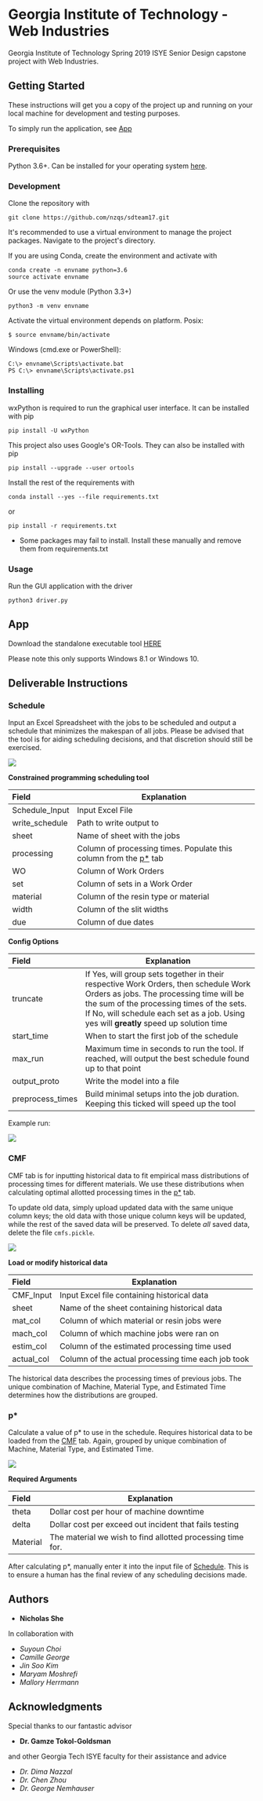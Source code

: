 # Georgia Institute of Technology - Web Industries

Georgia Institute of Technology Spring 2019 ISYE Senior Design capstone project with Web Industries.

## Getting Started

These instructions will get you a copy of the project up and running on your local machine for development and testing purposes.

To simply run the application, see [App](#App)

### Prerequisites

Python 3.6+. Can be installed for your operating system [here](https://www.python.org/downloads/).

### Development

Clone the repository with

    git clone https://github.com/nzqs/sdteam17.git

It's recommended to use a virtual environment to manage the project packages. Navigate to the project's directory.

If you are using Conda, create the environment and activate with

    conda create -n envname python=3.6
    source activate envname

Or use the venv module (Python 3.3+)

    python3 -m venv envname

Activate the virtual environment depends on platform.
Posix:

    $ source envname/bin/activate

Windows (cmd.exe or PowerShell):

    C:\> envname\Scripts\activate.bat
    PS C:\> envname\Scripts\activate.ps1


### Installing
wxPython is required to run the graphical user interface. It can be installed with pip

    pip install -U wxPython


This project also uses Google's OR-Tools. They can also be installed with pip

    pip install --upgrade --user ortools


Install the rest of the requirements with

    conda install --yes --file requirements.txt

or

    pip install -r requirements.txt

* Some packages may fail to install. Install these manually and remove them from requirements.txt

### Usage

Run the GUI application with the driver

    python3 driver.py

## App

Download the standalone executable tool [HERE](https://www.dropbox.com/s/nrdudmbdtdhb82o/Web%20Industries%20Deliverable%20final.exe?dl=0)

Please note this only supports Windows 8.1 or Windows 10.

## Deliverable Instructions

### Schedule

Input an Excel Spreadsheet with the jobs to be scheduled and output a schedule that minimizes the makespan of all jobs. Please be advised that the tool is for aiding scheduling decisions, and that discretion should still be exercised.

<img src="https://github.com/nzqs/sdteam17/blob/master/deliverable/resources/images/GUI%20Schedule%20tab.PNG">

**Constrained programming scheduling tool**

|  Field | Explanation |
|:----------------|------------------------------------------------------------|
| Schedule_Input | Input Excel File |
| write_schedule| Path to write output to |
| sheet | Name of sheet with the jobs |
| processing | Column of processing times. Populate this column from the [p\*](#p) tab |
| WO | Column of Work Orders |0
| set | Column of sets in a Work Order |
| material | Column of the resin type or material |
| width | Column of the slit widths |
| due | Column of due dates |

**Config Options**

| Field | Explanation |
|:----------------|------------------------------------------------------------|
| truncate | If Yes, will group sets together in their respective Work Orders, then schedule Work Orders as jobs. The processing time will be the sum of the processing times of the sets. If No, will schedule each set as a job. Using yes will **greatly** speed up solution time |
| start_time | When to start the first job of the schedule |
| max_run | Maximum time in seconds to run the tool. If reached, will output the best schedule found up to that point |
| output_proto | Write the model into a file |
| preprocess_times | Build minimal setups into the job duration. Keeping this ticked will speed up the tool |

Example run:

<img src="https://github.com/nzqs/sdteam17/blob/master/deliverable/resources/images/GUI%20Schedule%20Run%20example.PNG?raw=true">

### CMF

CMF tab is for inputting historical data to fit empirical mass distributions of processing times for different materials. We use these distributions when calculating optimal allotted processing times in the [p\*](#p) tab.

To update old data, simply upload updated data with the same unique column keys; the old data with those unique column keys will be updated, while the rest of the saved data will be preserved. To delete *all* saved data, delete the file `cmfs.pickle`.

<img src="https://github.com/nzqs/sdteam17/blob/master/deliverable/resources/images/GUI%20CMF%20tab.PNG">

**Load or modify historical data**

| Field| Explanation |
|:----------------|------------------------------------------------------------|
| CMF_Input | Input Excel file containing historical data |
| sheet | Name of the sheet containing historical data |
| mat_col | Column of which material or resin jobs were |
| mach_col | Column of which machine jobs were ran on |
| estim_col | Column of the estimated processing time used |
| actual_col | Column of the actual processing time each job took |

The historical data describes the processing times of previous jobs. The unique combination of Machine, Material Type, and Estimated Time determines how the distributions are grouped.

### p*

Calculate a value of p* to use in the schedule. Requires historical data to be loaded from the [CMF](#CMF) tab. Again, grouped by unique combination of Machine, Material Type, and Estimated Time.

<img src="https://github.com/nzqs/sdteam17/blob/master/deliverable/resources/images/GUI%20pstar%20tab.PNG">

**Required Arguments**

| Field | Explanation|
|:----------------|------------------------------------------------------------|
| theta | Dollar cost per hour of machine downtime |
| delta | Dollar cost per exceed out incident that fails testing |
| Material | The material we wish to find allotted processing time for. |

After calculating p\*, manually enter it into the input file of [Schedule](#Schedule). This is to ensure a human has the final review of any scheduling decisions made.

## Authors

* **Nicholas She**

In collaboration with
* *Suyoun Choi*
* *Camille George*
* *Jin Soo Kim*
* *Maryam Moshrefi*
* *Mallory Herrmann*

## Acknowledgments

Special thanks to our fantastic advisor

* **Dr. Gamze Tokol-Goldsman**

and other Georgia Tech ISYE faculty for their assistance and advice

* *Dr. Dima Nazzal*
* *Dr. Chen Zhou*
* *Dr. George Nemhauser*
